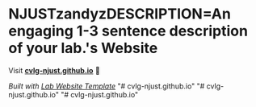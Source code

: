 
# NJUSTzandyzDESCRIPTION=An engaging 1-3 sentence description of your lab.'s Website

Visit **[cvlg-njust.github.io](https://cvlg-njust.github.io/)** 🚀

_Built with [Lab Website Template](https://greene-lab.gitbook.io/lab-website-template-docs)_
"# cvlg-njust.github.io" 
"# cvlg-njust.github.io" 
"# cvlg-njust.github.io" 
